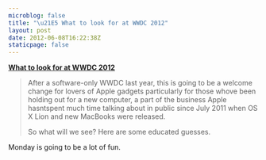 ```yaml
---
microblog: false
title: "\u21E5 What to look for at WWDC 2012"
layout: post
date: 2012-06-08T16:22:38Z
staticpage: false
---
```


**[What to look for at WWDC
2012](http://gigaom.com/apple/what-to-look-for-at-wwdc-2012-macs-mountain-lion-ios-6-maps-and-icloud/)**

> After a software-only WWDC last year, this is going to be a welcome
> change for lovers of Apple gadgets particularly for those whove been
> holding out for a new computer, a part of the business Apple
> hasntspent much time talking about in public since July 2011 when OS X
> Lion and new MacBooks were released.
>
> So what will we see? Here are some educated guesses.

Monday is going to be a lot of fun.
